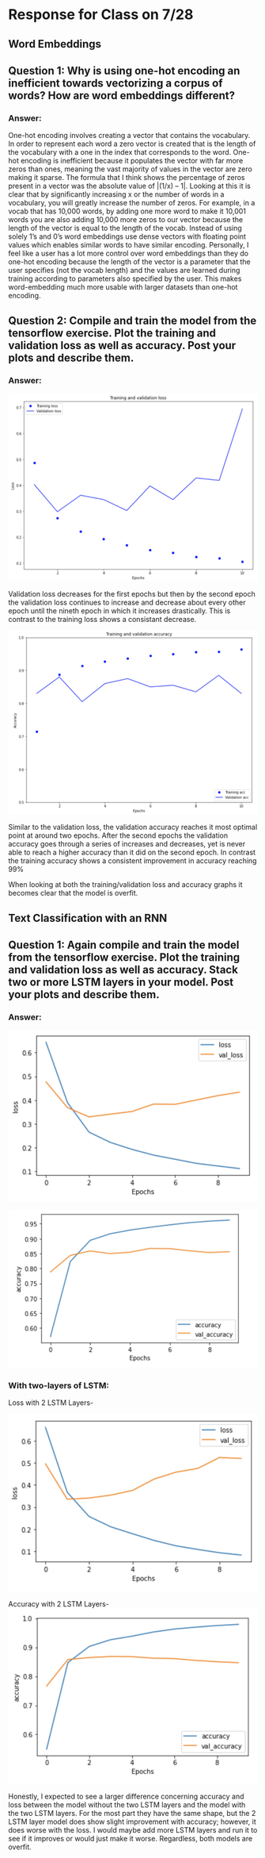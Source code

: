 # Response for Class on 7/28

## Word Embeddings

## Question 1: Why is using one-hot encoding an inefficient towards vectorizing a corpus of words? How are word embeddings different?

### Answer:
  One-hot encoding involves creating a vector that contains the vocabulary. In order to represent each word a zero vector is created that is the length of the vocabulary with a one in the index that corresponds to the word. One-hot encoding is inefficient because it populates the vector with far more zeros than ones, meaning the vast majority of values in the vector are zero making it sparse. The formula that I think shows the percentage of zeros present in a vector was the absolute value of |(1/x) – 1|. Looking at this it is clear that by significantly increasing x or the number of words in a vocabulary, you will greatly increase the number of zeros. For example, in a vocab that has 10,000 words, by adding one more word to make it 10,001 words you are also adding 10,000 more zeros to our vector because the length of the vector is equal to the length of the vocab. Instead of using solely 1’s and 0’s word embeddings use dense vectors with floating point values which enables similar words to have similar encoding. Personally, I feel like a user has a lot more control over word embeddings than they do one-hot encoding because the length of the vector is a parameter that the user specifies (not the vocab length) and the values are learned during training according to parameters also specified by the user. This makes word-embedding much more usable with larger datasets than one-hot encoding.
  
## Question 2: Compile and train the model from the tensorflow exercise. Plot the training and validation loss as well as accuracy. Post your plots and describe them.

### Answer:

![](Lab7_28val_loss.png)

Validation loss decreases for the first epochs but then by the second epoch the validation loss continues to increase and decrease about every other epoch until the nineth epoch in which it increases drastically. This is contrast to the training loss shows a consistant decrease.

![](Lab7_28val_acc.png)

Similar to the validation loss, the validation accuracy reaches it most optimal point at around two epochs. After the second epochs the validation accuracy goes through a series of increases and decreases, yet is never able to reach a higher accuracy than it did on the second epoch. In contrast the training accuracy shows a consistent improvement in accuracy reaching 99%

When looking at both the training/validation loss and accuracy graphs it becomes clear that the model is overfit.

## Text Classification with an RNN

## Question 1: Again compile and train the model from the tensorflow exercise. Plot the training and validation loss as well as accuracy. Stack two or more LSTM layers in your model. Post your plots and describe them.

### Answer:

![](Lab7_28loss.png)

![](Lab7_28acc.png)

### With two-layers of LSTM:

Loss with 2 LSTM Layers-

![](Lab7_28loss_LSTM.png)

Accuracy with 2 LSTM Layers-
![](Lab7_28acc_LSTM.png)

Honestly, I expected to see a larger difference concerning accuracy and loss between the model without the two LSTM layers and the model with the two LSTM layers. For the most part they have the same shape, but the 2 LSTM layer model does show slight improvement with accuracy; however, it does worse with the loss. I would maybe add more LSTM layers and run it to see if it improves or would just make it worse. Regardless, both models are overfit.  


